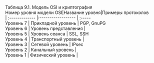 Таблица 9.1. Модель OSI и криптография</br>
Номер уровня модели OSI|Название уровня|Примеры протоколов</br>
| :------------- |:------------------ | :----- </br>
Уровень 7 | Прикладной уровень | PGP, GnuPG</br>
Уровень 6 | Уровень представления |</br>
Уровень 5 | Уровень сеанса | SSL, SSH</br>
Уровень 4 | Транспортный уровень |</br>
Уровень 3 | Сетевой уровень | IPsec</br>
Уровень 2 | Канальный уровень |</br>
Уровень 1 | Физический уровень |</br>
